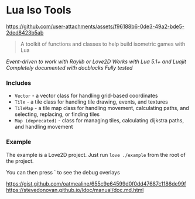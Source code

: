 Lua Iso Tools
=============

https://github.com/user-attachments/assets/f96188b6-0de3-49a2-bde5-2ded8423b5ab

> A toolkit of functions and classes to help build isometric games with Lua

*Event-driven to work with Raylib or Love2D*
*Works with Lua 5.1+ and Luajit*
*Completely documented with docblocks*
*Fully tested*

### Includes

- `Vector` - a vector class for handling grid-based coordinates
- `Tile` - a tile class for handling tile drawing, events, and textures
- `TileMap` - a tile map class for handling movement, calculating paths, and selecting, replacing, or finding tiles
- `Map (deprecated)` - class for managing tiles, calculating dijkstra paths, and handling movement

### Example

The example is a Love2D project. Just run `love ./example` from the root of the project.

You can then press \` to see the debug overlays

https://gist.github.com/oatmealine/655c9e64599d0f0dd47687c1186de99f
https://stevedonovan.github.io/ldoc/manual/doc.md.html
